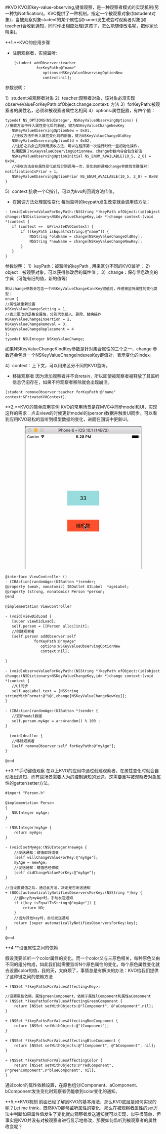 #KVO
KVO即key-value-observing,键值观察，是一种观察者模式的实现机制(另一种为Notification)。KVO提供了一种机制，指定一个被观察对象(如student对象)，当被观察对象student的某个属性(如name)发生改变时观察者对象(如teacher)会收到通知，同时作出相应处理(这孩子，怎么能随便改名呢，把你家长叫来)。

**1.**KVO的应用步骤
- 注册观察者，实施监听:
```objc
    [student addObserver:teacher
              forKeyPath:@"name"
                 options:NSKeyValueObservingOptionNew
                 context:nil];
```
参数说明：

 1）student:被观察者对象
 2）teacher:观察者对象，该对象必须实现    
    observeValueForKeyPath:ofObject:change:context: 方法
 3）forKeyPath:被观察者的属性名，必须和被观察者属性名相同
 4）options:属性配置，有四个值：
 ```objc
 typedef NS_OPTIONS(NSUInteger, NSKeyValueObservingOptions) {
 //接收方法中传入属性变化后的新值，键为NSKeyValueChangeNewKey
    NSKeyValueObservingOptionNew = 0x01,
    //接收方法中传入属性变化前的旧值，键为NSKeyValueChangeOldKey
    NSKeyValueObservingOptionOld = 0x02,
    //注册之后会立刻调用接收方法，可以在程序第一次运行时做一些初始化操作，
    如果配置了NSKeyValueObservingOptionNew，change参数内容会包含新值
    NSKeyValueObservingOptionInitial NS_ENUM_AVAILABLE(10_5, 2_0) = 0x04,
    //接收方法会在属性变化前后分别调用一次，变化前的通知change参数包含键值对：notificationIsPrior = 1。
    NSKeyValueObservingOptionPrior NS_ENUM_AVAILABLE(10_5, 2_0) = 0x08
 }
 ```
 5）context:接收一个C指针，可以为kvo的回调方法传值。

- 在回调方法处理属性变化
每当监听的keypath发生改变就会调用该方法：

 ```objc
 - (void)observeValueForKeyPath:(NSString *)keyPath ofObject:(id)object change:(NSDictionary<NSKeyValueChangeKey,id> *)change context:(void *)context {
    if (context ==  &PrivateKVOContext) {
        if ([keyPath isEqualToString:@"name"]) {
            NSString *oldName = change[NSKeyValueChangeOldKey];
            NSString *newName = change[NSKeyValueChangeNewKey];
        }
    }
}
```
参数说明：
1）keyPath：被监听的keyPath , 用来区分不同的KVO监听；
2）object：被观察对象，可以获得修改后的属性值；
3）change：保存信息改变的字典（可能有旧的值，新的值等）
```objc
默认change参数会包含一个NSKeyValueChangeKindKey键值对，传递被监听属性的变化类型：
enum {
//属性被重新设置
NSKeyValueChangeSetting = 1,
//表示更改的是集合属性，分别代表插入、删除、替换操作
NSKeyValueChangeInsertion = 2,
NSKeyValueChangeRemoval = 3,
NSKeyValueChangeReplacement = 4
};
typedef NSUInteger NSKeyValueChange;

 ```
  如果NSKeyValueChangeKindKey参数是针对集合属性的三个之一，change  参数还会包含一个NSKeyValueChangeIndexesKey键值对，表示变化的index。
  

4）context：上下文，可以用来区分不同的KVO监听。

- 移除观察者
因为添加观察者并不会retain，所以即使被观察者被释放了其监听信息仍旧存在，如果不将观察者移除就会出现崩溃。
```objc
[student removeObserver:teacher forKeyPath:@"name" context:&PrivateKVOContext];
```

**2.**KVO的简单应用实例
KVO的常用场景是在MVC中同步model和UI，实现这样的需求：点击view的时候更新model的(person)数据并触发UI同步。可以看到应用KVO轻松的监听到模型数据的变化，进而在回调中更新UI。

<div align="center">
<img src = "assets/pic8-1.gif"</>
</div>

 ```objc
@interface ViewController ()
- (IBAction)randomAge:(UIButton *)sender;
@property (weak, nonatomic) IBOutlet UILabel  *ageLabel;
@property (strong, nonatomic) Person *person;
@end

 @implementation ViewController

- (void)viewDidLoad {
    [super viewDidLoad];
    self.person = [[Person alloc]init];
    //创建观察者
    [self.person addObserver:self
              forKeyPath:@"myAge"
                 options:NSKeyValueObservingOptionNew
                 context:nil];

 }
 
- (void)observeValueForKeyPath:(NSString *)keyPath ofObject:(id)object change:(NSDictionary<NSKeyValueChangeKey,id> *)change context:(void *)context {
    //UI同步
    self.ageLabel.text = [NSString stringWithFormat:@"%@",change[NSKeyValueChangeNewKey]];
}

- (IBAction)randomAge:(UIButton *)sender {
    //更新model数据
    self.person.myAge = arc4random() % 100 ;
}

- (void)dealloc {
    //移除观察者
    [self removeObserver:self forKeyPath:@"myAge"];
}
 
 @end
 ```

**3.**手动键值观察
在以上KVO的应用中通过创建观察者，在属性变化时就会自动发出通知，而有些场景需要人为的控制通知的发送，这需要重写被观察者对象属性的getter/setter方法。

```objc
#import "Person.h"

@implementation Person
{
   NSUInteger myAge;
}

- (NSUInteger)myAge {
    return myAge;
}

- (void)setMyAge:(NSUInteger)newAge {
    //发送通知：键值即将改变
    [self willChangeValueForKey:@"myAge"];
    myAge = newAge;
    //发送通知：键值已经修改
    [self didChangeValueForKey:@"myAge"];
}

//当设置键值之后，通过此方法，决定是否发送通知
+ (BOOL)automaticallyNotifiesObserversForKey:(NSString *)key {
    //当key为myAge时，手动发送通知
    if ([key isEqualToString:@"myAge"]) {
        return NO;
    }
    //当为其他key时，自动发送通知
    return [super automaticallyNotifiesObserversForKey:key];
}

@end
```

**4.**设置属性之间的依赖

假设我要监听一个color属性的变化，而一个color又与三原色相关，每种原色又由不同的组分构成，如此我们就需要监听N个原色属性的变化，每个原色属性变化就去设置color的值，我的天，太麻烦了，事情总是有解决的办法：KVO给我们提供了这种键之间的依赖方法
```objc
+ (NSSet *)keyPathsForValuesAffecting<Key>;
```
```objc
//设置属性依赖，属性greenComponent，依赖于属性lComponent和属性aComponent
+ (NSSet *)keyPathsForValuesAffectingGreenComponent {
    return [NSSet setWithObjects:@"lComponent", @"aComponent",nil];
}

+ (NSSet *)keyPathsForValuesAffectingRedComponent {
    return [NSSet setWithObject:@"lComponent"];
}

+ (NSSet *)keyPathsForValuesAffectingBlueComponent {
    return [NSSet setWithObjects:@"lComponent", @"bComponent", nil];
}

+ (NSSet *)keyPathsForValuesAffectingColor {
    return [NSSet setWithObjects:@"redComponent", @"greenComponent",@"blueComponent", nil];
}

```
通过color的属性依赖设置，在原色组分lComponent、aComponent、bComponent发生变化时观察者仍能收到color变化的通知。

**5.**KVO机制
前面已经了解到KVO的基本用法，那么KVO底层是如何实现的呢？Let me think，既然KVO能够监听属性的变化，那么在被观察者属性的set方法中判断如果属性值发生了变化就向观察者发送通知就可以实现，似乎很简单，但事实是KVO并没有对被观察者进行显示地修改，那要如何监听到被观察者的属性改变呢？







